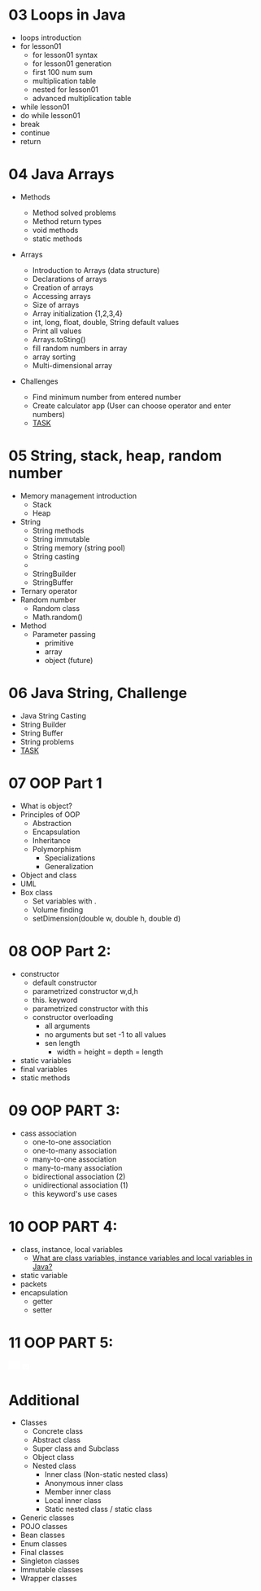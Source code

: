 # 03 Loops in Java

- loops introduction
- for lesson01
  - for lesson01 syntax
  - for lesson01 generation
  - first 100 num sum
  - multiplication table
  - nested for lesson01
  - advanced multiplication table
- while lesson01
- do while lesson01
- break
- continue
- return

# 04 Java Arrays
- Methods
  - Method solved problems
  - Method return types
  - void methods
  - static methods
- Arrays 
  - Introduction to Arrays (data structure)
  - Declarations of arrays
  - Creation of arrays
  - Accessing arrays
  - Size of arrays
  - Array initialization {1,2,3,4}
  - int, long, float, double, String default values
  - Print all values
  - Arrays.toSting()
  - fill random numbers in array
  - array sorting
  - Multi-dimensional array

- Challenges
  - Find minimum number from entered number
  - Create calculator app (User can choose operator and enter numbers)
  - [TASK](src/main/java/lesson02/task.md)

# 05 String, stack, heap, random number 

- Memory management introduction
  - Stack
  - Heap
- String
  - String methods
  - String immutable
  - String memory (string pool)
  - String casting
  - 
  - StringBuilder
  - StringBuffer
- Ternary operator
- Random number
  - Random class
  - Math.random()
- Method
  - Parameter passing
    - primitive
    - array
    - object (future)

# 06 Java String, Challenge
- Java String Casting
- String Builder
- String Buffer
- String problems
- [TASK](src/main/java/lesson04/task.md)

# 07 OOP Part 1
- What is object?
- Principles of OOP
  - Abstraction
  - Encapsulation
  - Inheritance
  - Polymorphism
    - Specializations
    - Generalization
- Object and class
- UML
- Box class 
  - Set variables with .
  - Volume finding
  - setDimension(double w, double h, double d)
  
# 08 OOP Part 2:
  - constructor
    - default constructor
    - parametrized constructor w,d,h
    - this. keyword 
    - parametrized constructor with this
    - constructor overloading
      - all arguments
      - no arguments but set -1 to all values
      - sen length
        - width = height = depth = length
- static variables
- final variables
- static methods

# 09 OOP PART 3:

- cass association
  - one-to-one association
  - one-to-many association
  - many-to-one association
  - many-to-many association
  - bidirectional association (2)
  - unidirectional association (1)
  - this keyword's use cases

# 10 OOP PART 4: 

- class, instance, local variables 
  - [What are class variables, instance variables and local variables in Java?](https://www.tutorialspoint.com/what-are-class-variables-instance-variables-and-local-variables-in-java)
- static variable
- packets
- encapsulation
  - getter
  - setter

# 11 OOP PART 5:


![img.png](img.png)
<svg width="14" height="12" viewBox="0 0 14 12" fill="none" xmlns="http://www.w3.org/2000/svg">
<path d="M13.7133 0.75C13.7133 0.75 13.448 3.6698 13.4807 6.68194L13.4866 7.07513C13.5087 8.18925 13.5748 9.29924 13.7133 10.2624C13.734 10.4061 13.7592 10.567 13.7861 10.7309L13.8189 10.9282C13.9073 11.4531 14 11.95 14 11.95H0C0 11.95 0.0926464 11.4531 0.181124 10.9282L0.213918 10.7309C0.240768 10.567 0.266029 10.4061 0.286747 10.2624C0.326385 9.98748 0.360121 9.69985 0.388795 9.40452C0.740481 5.74248 0.286747 0.75 0.286747 0.75C5.5865 1.14115 8.52229 1.12927 13.7133 0.75ZM5.48193 5.60333H4.26494C4.26494 6.42637 4.52302 7.14415 5.03831 7.63968C5.54749 8.11288 6.20867 8.38294 6.89823 8.40289L7.04641 8.40331C7.78183 8.42053 8.4945 8.14627 9.03084 7.63968C9.54702 7.14758 9.82786 6.42973 9.82786 5.60333H8.60832C8.60832 6.07339 8.47 6.43148 8.20519 6.70637C7.94038 6.98126 7.56931 7.11874 7.04641 7.11874C6.5235 7.11874 6.11867 6.98553 5.85385 6.70637C5.58904 6.42721 5.48193 6.07339 5.48193 5.60333Z" fill="white"/>
</svg>

# Additional
- Classes
  - Concrete class
  - Abstract class
  - Super class and Subclass
  - Object class
  - Nested class
    - Inner class (Non-static nested class)
    - Anonymous inner class
    - Member inner class
    - Local inner class
    - Static nested class / static class
- Generic classes
- POJO classes
- Bean classes
- Enum classes
- Final classes
- Singleton classes
- Immutable classes
- Wrapper classes